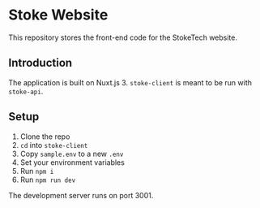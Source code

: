# Stoke Website

This repository stores the front-end code for the StokeTech website.

## Introduction

The application is built on Nuxt.js 3. `stoke-client` is meant to be run with `stoke-api`.

## Setup

1. Clone the repo
2. `cd` into `stoke-client`
3. Copy `sample.env` to a new `.env`
4. Set your environment variables
5. Run `npm i`
6. Run `npm run dev`

The development server runs on port 3001.

